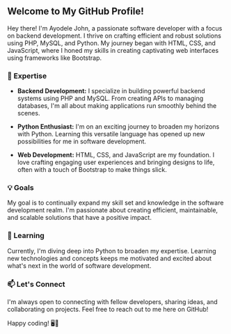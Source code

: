 ## Welcome to My GitHub Profile!

Hey there! I'm Ayodele John, a passionate software developer with a focus on backend development. I thrive on crafting efficient and robust solutions using PHP, MySQL, and Python. My journey began with HTML, CSS, and JavaScript, where I honed my skills in creating captivating web interfaces using frameworks like Bootstrap.

### 🚀 Expertise

- **Backend Development:** I specialize in building powerful backend systems using PHP and MySQL. From creating APIs to managing databases, I'm all about making applications run smoothly behind the scenes.

- **Python Enthusiast:** I'm on an exciting journey to broaden my horizons with Python. Learning this versatile language has opened up new possibilities for me in software development.

- **Web Development:** HTML, CSS, and JavaScript are my foundation. I love crafting engaging user experiences and bringing designs to life, often with a touch of Bootstrap to make things slick.

### 💡 Goals

My goal is to continually expand my skill set and knowledge in the software development realm. I'm passionate about creating efficient, maintainable, and scalable solutions that have a positive impact.

### 🌱 Learning

Currently, I'm diving deep into Python to broaden my expertise. Learning new technologies and concepts keeps me motivated and excited about what's next in the world of software development.

### 📫 Let's Connect

I'm always open to connecting with fellow developers, sharing ideas, and collaborating on projects. Feel free to reach out to me here on GitHub!

Happy coding! 🖥️🚀

